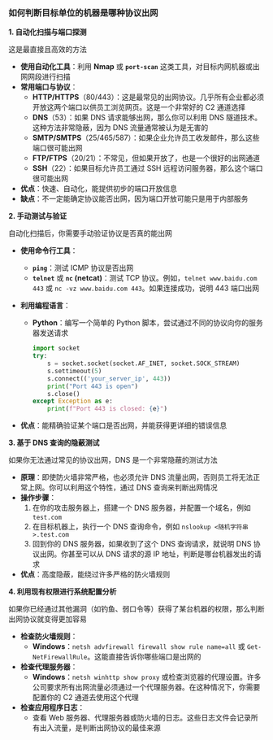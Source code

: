 ### 如何判断目标单位的机器是哪种协议出网

**1. 自动化扫描与端口探测**

这是最直接且高效的方法

- **使用自动化工具**：利用 **Nmap** 或 **`port-scan`** 这类工具，对目标内网机器或出网网段进行扫描
- **常用端口与协议**：
  - **HTTP/HTTPS**（80/443）：这是最常见的出网协议。几乎所有企业都必须开放这两个端口以供员工浏览网页。这是一个非常好的 C2 通道选择
  - **DNS**（53）：如果 DNS 请求能够出网，那么你可以利用 DNS 隧道技术。这种方法非常隐蔽，因为 DNS 流量通常被认为是无害的
  - **SMTP/SMTPS**（25/465/587）：如果企业允许员工收发邮件，那么这些端口很可能出网
  - **FTP/FTPS**（20/21）：不常见，但如果开放了，也是一个很好的出网通道
  - **SSH**（22）：如果目标允许员工通过 SSH 远程访问服务器，那么这个端口很可能出网
- **优点**：快速、自动化，能提供初步的端口开放信息
- **缺点**：不一定能确定协议能否出网，因为端口开放可能只是用于内部服务



**2. 手动测试与验证**

自动化扫描后，你需要手动验证协议是否真的能出网

- **使用命令行工具**：

  - **`ping`**：测试 ICMP 协议是否出网
  - **`telnet`** 或 **`nc` (netcat)**：测试 TCP 协议。例如，`telnet www.baidu.com 443` 或 `nc -vz www.baidu.com 443`。如果连接成功，说明 443 端口出网

- **利用编程语言**：

  - **Python**：编写一个简单的 Python 脚本，尝试通过不同的协议向你的服务器发送请求

    ```python
    import socket
    try:
        s = socket.socket(socket.AF_INET, socket.SOCK_STREAM)
        s.settimeout(5)
        s.connect(('your_server_ip', 443))
        print("Port 443 is open")
        s.close()
    except Exception as e:
        print(f"Port 443 is closed: {e}")
    ```

- **优点**：能精确验证某个端口是否出网，并能获得更详细的错误信息



**3. 基于 DNS 查询的隐蔽测试**

如果你无法通过常见的协议出网，DNS 是一个非常隐蔽的测试方法

- **原理**：即使防火墙非常严格，也必须允许 DNS 流量出网，否则员工将无法正常上网。你可以利用这个特性，通过 DNS 查询来判断出网情况
- **操作步骤**：
  1. 在你的攻击服务器上，搭建一个 DNS 服务器，并配置一个域名，例如 `test.com`
  2. 在目标机器上，执行一个 DNS 查询命令，例如 `nslookup <随机字符串>.test.com`
  3. 回到你的 DNS 服务器，如果收到了这个 DNS 查询请求，就说明 DNS 协议出网。你甚至可以从 DNS 请求的源 IP 地址，判断是哪台机器发出的请求
- **优点**：高度隐蔽，能绕过许多严格的防火墙规则



**4. 利用现有权限进行系统配置分析**

如果你已经通过其他漏洞（如钓鱼、弱口令等）获得了某台机器的权限，那么判断出网协议就变得更加容易

- **检查防火墙规则**：
  - **Windows**：`netsh advfirewall firewall show rule name=all` 或 `Get-NetFirewallRule`。这能直接告诉你哪些端口是出网的
- **检查代理服务器**：
  - **Windows**：`netsh winhttp show proxy` 或检查浏览器的代理设置。许多公司要求所有出网流量必须通过一个代理服务器。在这种情况下，你需要配置你的 C2 通道去使用这个代理
- **检查应用程序日志**：
  - 查看 Web 服务器、代理服务器或防火墙的日志。这些日志文件会记录所有出入流量，是判断出网协议的最佳来源